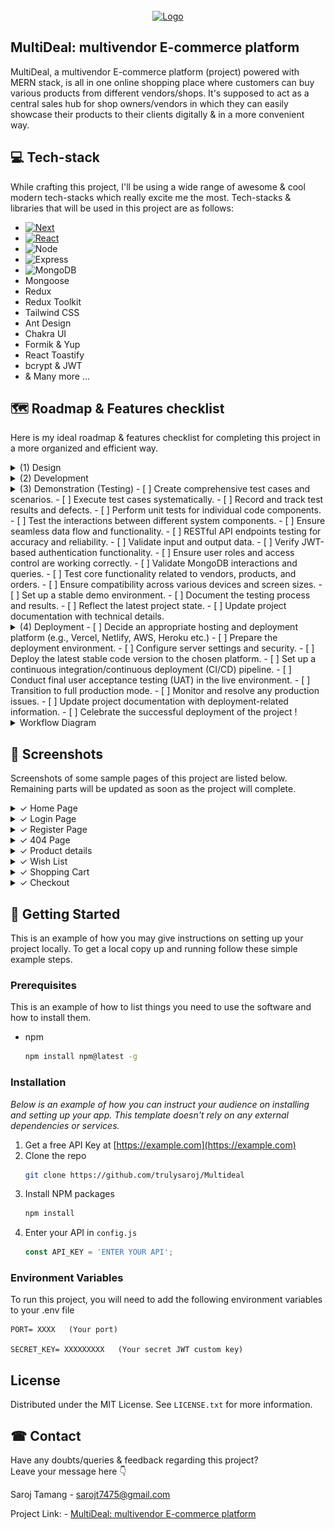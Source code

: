 


<!-- PROJECT LOGO -->
<br />
<div align="center">
  <a href="https://github.com/othneildrew/Best-README-Template">
    <img src="https://github.com/trulysaroj/Multideal/blob/master/Project%20banner.png" alt="Logo">
  </a>


</div>



<!-- TABLE OF CONTENTS -->
<!-- <details>
  <summary>Table of Contents</summary>
  <ol>
    <li>
      <a href="#about-the-project">About The Project</a>
      <ul>
        <li><a href="#built-with">Built With</a></li>
      </ul>
    </li>
    <li>
      <a href="#getting-started">Getting Started</a>
      <ul>
        <li><a href="#prerequisites">Prerequisites</a></li>
        <li><a href="#installation">Installation</a></li>
      </ul>
    </li>
    <li><a href="#usage">Usage</a></li>
    <li><a href="#roadmap">Roadmap</a></li>
    <li><a href="#contributing">Contributing</a></li>
    <li><a href="#license">License</a></li>
    <li><a href="#contact">Contact</a></li>
    <li><a href="#acknowledgments">Acknowledgments</a></li>
  </ol>
</details> -->




<!-- ABOUT THE PROJECT -->
## MultiDeal: multivendor E-commerce platform


MultiDeal, a multivendor E-commerce platform (project) powered with MERN stack, is all in one online shopping place where customers can buy various products from different vendors/shops. It's supposed to act as a central sales hub for shop owners/vendors in which they can easily showcase their products to their clients digitally  & in a more convenient way.






## 💻 Tech-stack 

While crafting this project, I'll be using a wide range of awesome & cool modern tech-stacks which really excite me the most. Tech-stacks & libraries that will be used in this project are as follows:

* [![Next][Next.js]][Next-url]
* [![React][React.js]][React-url]
* ![Node](https://img.shields.io/badge/Node.js-339933?style=for-the-badge&logo=nodedotjs&logoColor=white)
* ![Express](https://img.shields.io/badge/Express.js-000000?style=for-the-badge&logo=express&logoColor=white)
* ![MongoDB](https://img.shields.io/badge/MongoDB-4EA94B?style=for-the-badge&logo=mongodb&logoColor=white)
* Mongoose
* Redux
* Redux Toolkit 
* Tailwind CSS
* Ant Design
* Chakra UI
* Formik & Yup 
* React Toastify
* bcrypt & JWT
* & Many more ...




















<!-- ROADMAP -->
## 🗺  Roadmap & Features checklist
Here is my ideal roadmap & features checklist for completing this project in a more organized and efficient way.

<details>
<summary> (1) Design </summary>

- [X] I. Brand identity/color scheme & typography 
    - [X] project name
    - [X] Primary & accent colors
    - [X] Fonts and typo

- [X] II. Design key elements 
    - [X] Logo
    - [X] Buttons
    - [X] Forms
    - [X] wireframes and mockups
    - [X] Flowchart / Diagram

- [X] III. UI & Layout
    - [X] Header
    - [X] Navigation bar
    - [X] Hero section 
    - [X] Main content area
    - [X] Sidebar
    - [X] Footer


</details>


<details>
<summary> 
 (2) Development
  
</summary>


 #### Front-End Development:

- [X] I. Structure, Pages & navigation 
    - [X] Home page
    - [X] Login/signup pages
    - [X] vendor/ shop listing form
    - [X] Shopping cart
    - [X] Wishlist
    - [X] Product listing pages
    - [X] Product detail pages
    - [X] product categories 
    - [X] Checkout process
    - [X] User account pages

- [ ] II. Extra features & functionality:
     - [X] Product add by admin
     - [X] Add/delete items in cart 
     - [X] Add/Delete items in a wishlist
     - [ ] pagination
     - [X] Product search functionality
     - [ ] product listing & deleting 
     - [ ] user rating & feedback
     - [X] Filtering & sorting by price, brand etc.
     - [ ] basic stock mgt
     - [X] proceed to checkout
     - [ ] Order tracking
     - [ ] Product Price comparison
     - [ ] Implemented multilingual features
     - [ ] Integrate Messenger chat Plugin
     - [ ] Admin panel & Dashboard with Data visualization 

 #### Back-End Development:

 - [X] Basic server setup & connect DB
 - [X] set users types & roles [Customers, vendor, admin]
 - [X] User password hashing
 - [X] Implement JWT-based authentication
 - [X] Define entities [vendors, products, orders, customers, admin]
 - [X] MongoDB collections for diff. entities  
 - [X] Use Express.js for routing and middleware
 - [X] Develop RESTful API endpoints
 - [X] User authentication with MongoDB
 - [ ] Implement endpoints for auth, vendor/order management
 - [X] Validate user credentials using MongoDB queries
 - [ ] Vendor management with MongoDB
 - [ ] Endpoints and queries for vendor, products, inventory, & orders
 - [ ] Backend Error handling
 - [ ] Endpoints and queries for browsing, cart management
 - [ ] Search, Filter & pagination on backend
 - [ ] Order API for placement, tracking & fulfilment
 - [ ] Third-party integrations with MongoDB
 - [ ] Integrate Payment gateways (Optional)
 - [ ] Implement access control, user authentication, and encryption 
 - [ ] Test API endpoints and MongoDB interactions


  
</details>





<details>
  <summary>
 (3) Demonstration (Testing)
 - [ ] Create comprehensive test cases and scenarios.
 - [ ] Execute test cases systematically.
 - [ ] Record and track test results and defects.
 - [ ] Perform unit tests for individual code components.
 - [ ] Test the interactions between different system components.
 - [ ] Ensure seamless data flow and functionality.
 - [ ] RESTful API endpoints testing for accuracy and reliability.
 - [ ] Validate input and output data.
 - [ ] Verify JWT-based authentication functionality.
 - [ ] Ensure user roles and access control are working correctly.
 - [ ] Validate MongoDB interactions and queries.
 - [ ] Test core functionality related to vendors, products, and orders.
 - [ ] Ensure compatibility across various devices and screen sizes.
 - [ ] Set up a stable demo environment.
 - [ ] Document the testing process and results.
 - [ ] Reflect the latest project state.
 - [ ] Update project documentation with technical details.


  
    
  </summary>
</details>


<details>
  <summary>
    (4) Deployment
 - [ ] Decide an appropriate hosting and deployment platform 
      (e.g., Vercel, Netlify, AWS, Heroku etc.)
 - [ ] Prepare the deployment environment.
 - [ ] Configure server settings and security.
 - [ ] Deploy the latest stable code version to the chosen platform.
 - [ ] Set up a continuous integration/continuous deployment (CI/CD) pipeline.
 - [ ] Conduct final user acceptance testing (UAT) in the live environment.
 - [ ] Transition to full production mode.
 - [ ] Monitor and resolve any production issues.
 - [ ] Update project documentation with deployment-related information.
 - [ ] Celebrate the successful deployment of the project !
  </summary>
</details>

<details>
  <summary>
  Workflow Diagram 
  </summary>
  
 
  <img src="https://github.com/trulysaroj/Multideal/blob/master/Workflow%20Diagram.png" alt="Workflow Diagram">


    
  ***<h3 align='center'> Fig-I: Multivendor E-commerce Workflow Diagram</h3>***  
  


____   


![image](https://github.com/trulysaroj/Multideal/blob/master/Login%20auth%20Diagram.png)

  ***<h3 align='center'> Fig-II: Login Authorization</h3>***  

   
     
    

     
  
</details>



## 📸 Screenshots
Screenshots of some sample pages of this project are listed below. Remaining parts will be updated as soon as the project will complete.
<details>
  <summary>
    ✓ Home Page
  </summary>
<img  src='https://github.com/trulysaroj/Multideal/blob/master/client/src/assets/screenshoots/Home%20%40MultiDeal.png'>

  
</details>

<details>
  <summary>
    ✓ Login Page
  </summary>
<img  src='https://github.com/trulysaroj/Multideal/blob/master/client/src/assets/screenshoots/Login.png'>

  
</details>

<details>
  <summary>
    ✓ Register Page
  </summary>
<img  src='https://github.com/trulysaroj/Multideal/blob/master/client/src/assets/screenshoots/register.png'>

  
</details>

<details>
  <summary>
    ✓ 404 Page
  </summary>
<img  src='https://github.com/trulysaroj/Multideal/blob/master/client/src/assets/screenshoots/404.png'>

  
</details>

<details>
  <summary>
    ✓ Product details
  </summary>
<img  src='client\src\assets\screenshoots\details.png'>

  
</details>


<details>
  <summary>
    ✓ Wish List
  </summary>
<img  src='https://github.com/trulysaroj/Multideal/blob/master/client/src/assets/screenshoots/Wishlist.png'>

  
</details>

<details>
  <summary>
    ✓ Shopping Cart
  </summary>
<img  src='https://github.com/trulysaroj/Multideal/blob/master/client/src/assets/screenshoots/CartList.png'>

  
</details>

<details>
  <summary>
    ✓ Checkout 
  </summary>
<img  src='https://github.com/trulysaroj/Multideal/blob/master/client/src/assets/screenshoots/Checkout.png'>

  
</details>



<!-- GETTING STARTED -->
## 📃 Getting Started

This is an example of how you may give instructions on setting up your project locally.
To get a local copy up and running follow these simple example steps.

### Prerequisites

This is an example of how to list things you need to use the software and how to install them.
* npm
  ```sh
  npm install npm@latest -g
  ```

### Installation

_Below is an example of how you can instruct your audience on installing and setting up your app. This template doesn't rely on any external dependencies or services._

1. Get a free API Key at [https://example.com](https://example.com)
2. Clone the repo
   ```sh
   git clone https://github.com/trulysaroj/Multideal
   ```
3. Install NPM packages
   ```sh
   npm install
   ```
4. Enter your API in `config.js`
   ```js
   const API_KEY = 'ENTER YOUR API';
   ```

### Environment Variables

To run this project, you will need to add the following environment variables to your .env file



```
PORT= XXXX   (Your port)

SECRET_KEY= XXXXXXXXX   (Your secret JWT custom key)
```






<!-- LICENSE -->
## License

Distributed under the MIT License. See `LICENSE.txt` for more information.




<!-- CONTACT -->
## ☎ Contact
Have any doubts/queries & feedback regarding this project? <br>
  Leave your message here 👇

Saroj Tamang - sarojt7475@gmail.com

Project Link: - [MultiDeal: multivendor E-commerce platform](https://github.com/trulysaroj/Multideal)





<!-- ACKNOWLEDGMENTS -->



<!-- MARKDOWN LINKS & IMAGES -->
<!-- https://www.markdownguide.org/basic-syntax/#reference-style-links -->
[contributors-shield]: https://img.shields.io/github/contributors/othneildrew/Best-README-Template.svg?style=for-the-badge
[contributors-url]: https://github.com/othneildrew/Best-README-Template/graphs/contributors
[forks-shield]: https://img.shields.io/github/forks/othneildrew/Best-README-Template.svg?style=for-the-badge
[forks-url]: https://github.com/othneildrew/Best-README-Template/network/members
[stars-shield]: https://img.shields.io/github/stars/othneildrew/Best-README-Template.svg?style=for-the-badge
[stars-url]: https://github.com/othneildrew/Best-README-Template/stargazers
[issues-shield]: https://img.shields.io/github/issues/othneildrew/Best-README-Template.svg?style=for-the-badge
[issues-url]: https://github.com/othneildrew/Best-README-Template/issues
[license-shield]: https://img.shields.io/github/license/othneildrew/Best-README-Template.svg?style=for-the-badge
[license-url]: https://github.com/othneildrew/Best-README-Template/blob/master/LICENSE.txt
[linkedin-shield]: https://img.shields.io/badge/-LinkedIn-black.svg?style=for-the-badge&logo=linkedin&colorB=555
[linkedin-url]: https://linkedin.com/in/othneildrew
[product-screenshot]: images/screenshot.png
[Next.js]: https://img.shields.io/badge/next.js-000000?style=for-the-badge&logo=nextdotjs&logoColor=white
[Next-url]: https://nextjs.org/
[React.js]: https://img.shields.io/badge/React-20232A?style=for-the-badge&logo=react&logoColor=61DAFB
[React-url]: https://reactjs.org/


